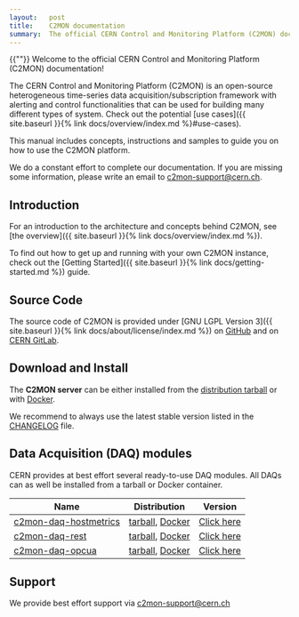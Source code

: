 ```yaml
---
layout:   post
title:    C2MON documentation
summary:  The official CERN Control and Monitoring Platform (C2MON) documentation
---
```

{{""}}
Welcome to the official CERN Control and Monitoring Platform (C2MON) documentation!

The CERN Control and Monitoring Platform (C2MON) is an open-source heterogeneous time-series data acquisition/subscription framework with alerting and
control functionalities that can be used for building many different types of system. Check out the potential [use cases]({{ site.baseurl }}{% link docs/overview/index.md %}#use-cases).

This manual includes concepts, instructions and samples to guide you on how to use the C2MON platform.

We do a constant effort to complete our documentation. If you are missing some information, please write an email to [c2mon-support@cern.ch](mailto:c2mon-support@cern.ch).


## Introduction

For an introduction to the architecture and concepts behind C2MON, see [the overview]({{ site.baseurl }}{% link docs/overview/index.md %}).

To find out how to get up and running with your own C2MON instance, check out the [Getting Started]({{ site.baseurl }}{% link docs/getting-started.md %}) guide.


## Source Code

The source code of C2MON is provided under [GNU LGPL Version 3]({{ site.baseurl }}{% link docs/about/license/index.md %}) on [GitHub](http://github.com/c2mon/c2mon) and on [CERN GitLab](https://gitlab.cern.ch/c2mon/c2mon).


## Download and Install

The **C2MON server** can be either installed from the [distribution tarball] or with [Docker].

We recommend to always use the latest stable version listed in the [CHANGELOG] file.

[distribution tarball]: https://nexus.web.cern.ch/nexus/service/local/artifact/maven/redirect?r=cern-nexus&g=cern.c2mon.server&a=c2mon-server&v=LATEST&e=tar.gz
[Docker]: https://hub.docker.com/r/cern/c2mon
[CHANGELOG]: https://github.com/c2mon/c2mon/blob/master/CHANGELOG.md


## Data Acquisition (DAQ) modules

CERN provides at best effort several ready-to-use DAQ modules. All DAQs can as well be installed from a tarball or Docker container.

| Name                    | Distribution                                                 | Version                                                           |
|-------------------------|--------------------------------------------------------------|-------------------------------------------------------------------|
| [c2mon-daq-hostmetrics] | [tarball][tarball-hostmetrics], [Docker][docker-hostmetrics] | [Click here](https://github.com/c2mon/c2mon-daq-hostmetrics/tags) |
| [c2mon-daq-rest]        | [tarball][tarball-rest], [Docker][docker-rest]               | [Click here](https://github.com/c2mon/c2mon-daq-rest/tags)        |
| [c2mon-daq-opcua]       | [tarball][tarball-opcua], [Docker][docker-opcua]             | [Click here](https://github.com/c2mon/c2mon-daq-opcua/tags)       |

[c2mon-daq-hostmetrics]: https://github.com/c2mon/c2mon-daq-hostmetrics
[c2mon-daq-rest]: https://github.com/c2mon/c2mon-daq-rest
[c2mon-daq-opcua]: https://github.com/c2mon/c2mon-daq-opcua
[tarball-hostmetrics]: https://nexus.web.cern.ch/nexus/service/local/artifact/maven/redirect?r=cern-nexus-snapshot&g=cern.c2mon.daq&a=c2mon-daq-hostmetrics&v=LATEST&e=tar.gz&c=dist
[docker-hostmetrics]: https://gitlab.cern.ch/c2mon/c2mon-daq-hostmetrics/container_registry
[tarball-rest]: https://nexus.web.cern.ch/nexus/service/local/artifact/maven/redirect?r=cern-nexus&g=cern.c2mon.daq&a=c2mon-daq-rest&v=LATEST&e=tar.gz&c=dist
[docker-rest]: https://gitlab.cern.ch/c2mon/c2mon-daq-rest/container_registry
[tarball-opcua]: https://nexus.web.cern.ch/nexus/service/local/artifact/maven/redirect?r=cern-nexus&g=cern.c2mon.daq&a=c2mon-daq-opcua&v=LATEST&e=tar.gz&c=dist
[docker-opcua]: https://gitlab.cern.ch/c2mon/c2mon-daq-opcua/container_registry


## Support

We provide best effort support via <c2mon-support@cern.ch>
